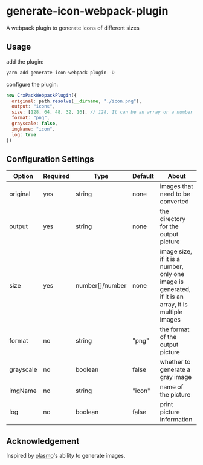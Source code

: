 # generate-icon-webpack-plugin

A webpack plugin to generate icons of different sizes

## Usage

add the plugin:

``` js
yarn add generate-icon-webpack-plugin -D
```

configure the plugin:

``` js
new CrxPackWebpackPlugin({
  original: path.resolve(__dirname, "./icon.png"),
  output: "icons",
  size: [128, 64, 48, 32, 16], // 128, It can be an array or a number
  format: "png",
  grayscale: false,
  imgName: "icon",
  log: true
})
```

## Configuration Settings

| Option | Required | Type | Default | About |
|---|---|---|---|---|
| original | yes | string | none | images that need to be converted |
| output | yes | string | none | the directory for the output picture |
| size | yes | number[]/number | none | image size, if it is a number, only one image is generated, if it is an array, it is multiple images |
| format | no | string | "png" | the format of the output picture |
| grayscale | no | boolean | false | whether to generate a gray image |
| imgName | no | string | "icon" | name of the picture |
| log | no | boolean | false | print picture information |

## Acknowledgement

Inspired by [plasmo](https://github.com/PlasmoHQ/plasmo)'s ability to generate images.

